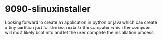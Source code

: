 # 9090-slinuxinstaller
Looking forward to create an application in python or java which can create a tiny partition just for the iso, restarts the computer which the computer will most likely boot into and let the user complete the installation process
